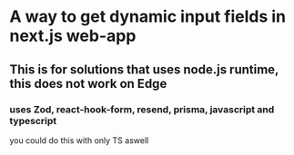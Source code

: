 # A way to get dynamic input fields in next.js web-app

## This is for solutions that uses node.js runtime, this does not work on Edge

### uses Zod, react-hook-form, resend, prisma, javascript and typescript
you could do this with only TS aswell